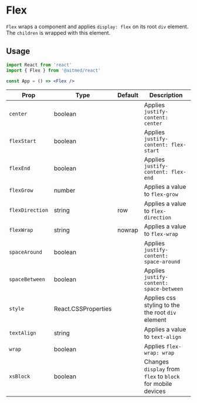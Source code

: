 # Flex

`Flex` wraps a component and applies `display: flex` on its root `div` element. The `children` is wrapped with this element.

## Usage

```jsx
import React from 'react'
import { Flex } from '@aitmed/react'

const App = () => <Flex />
```

| Prop            | Type                | Default | Description                                                 |
| --------------- | ------------------- | ------- | ----------------------------------------------------------- |
| `center`        | boolean             |         | Applies `justify-content: center`                           |
| `flexStart`     | boolean             |         | Applies `justify-content: flex-start`                       |
| `flexEnd`       | boolean             |         | Applies `justify-content: flex-end`                         |
| `flexGrow`      | number              |         | Applies a value to `flex-grow`                              |
| `flexDirection` | string              | row     | Applies a value to `flex-direction`                         |
| `flexWrap`      | string              | nowrap  | Applies a value to `flex-wrap`                              |
| `spaceAround`   | boolean             |         | Applies `justify-content: space-around`                     |
| `spaceBetween`  | boolean             |         | Applies `justify-content: space-between`                    |
| `style`         | React.CSSProperties |         | Applies  css styling to the the root `div` element          |
| `textAlign`     | string              |         | Applies a value to `text-align`                             |
| `wrap`          | boolean             |         | Applies `flex-wrap: wrap`                                   |
| `xsBlock`       | boolean             |         | Changes `display` from `flex` to `block` for mobile devices |